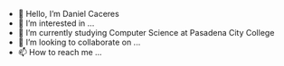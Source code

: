 - 👋 Hello, I’m Daniel Caceres
- 👀 I’m interested in ...
- 🌱 I’m currently studying Computer Science at Pasadena City College
- 💞️ I’m looking to collaborate on ...
- 📫 How to reach me ...

<!---
dannyphanth/dannyphanth is a ✨ special ✨ repository because its `README.md` (this file) appears on your GitHub profile.
You can click the Preview link to take a look at your changes.
--->
